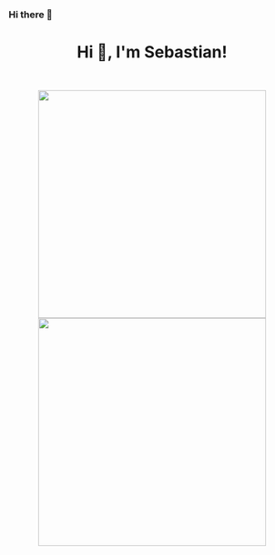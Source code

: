 ### Hi there 👋

<!--
**Boccca2014/boccca2014** is a ✨ _special_ ✨ repository because its `README.md` (this file) appears on your GitHub profile.

Here are some ideas to get you started:

- 🔭 I’m currently working on ...
- 🌱 I’m currently learning ...
- 👯 I’m looking to collaborate on ...
- 🤔 I’m looking for help with ...
- 💬 Ask me about ...
- 📫 How to reach me: ...
- 😄 Pronouns: ...
- ⚡ Fun fact: ...
-->

<h1 align="center">Hi 👋, I'm Sebastian!</h1>
<br>

<p align = "center">
  <img src = "https://github-readme-stats.vercel.app/api?username=boccca2014&show_icons=true&theme=bear" width = 400>
  <img src = "https://github-readme-streak-stats.herokuapp.com?user=boccca2014&theme=dark&hide_border=true" width = 400>
</p>

